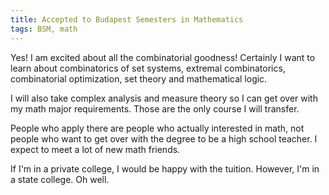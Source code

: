 ```yaml
---
title: Accepted to Budapest Semesters in Mathematics
tags: BSM, math
---
```


Yes! I am excited about all the combinatorial goodness!
Certainly I want to learn about combinatorics of set systems, extremal combinatorics, combinatorial optimization, set theory and mathematical logic.

I will also take complex analysis and measure theory so I can get over with my math major requirements. Those are the only course I will transfer.

People who apply there are people who actually interested in math, not people who want to get over with the degree to be a high school teacher. I expect to meet a lot of new math friends.

If I'm in a private college, I would be happy with the tuition. However, I'm in a state college. Oh well.